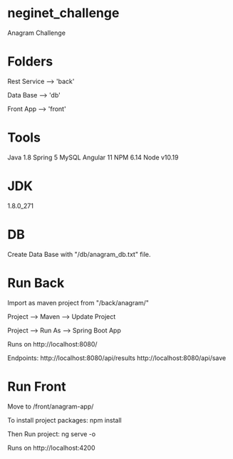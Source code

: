 # neginet_challenge
Anagram Challenge 


# Folders

Rest Service --> 'back'

Data Base --> 'db'

Front App --> 'front'



# Tools
Java 1.8
Spring 5
MySQL 
Angular 11
NPM 6.14
Node v10.19



# JDK
1.8.0_271


# DB
Create Data Base with "/db/anagram_db.txt" file.



# Run Back

Import as maven project from "/back/anagram/"

Project --> Maven --> Update Project

Project --> Run As --> Spring Boot App

Runs on http://localhost:8080/

Endpoints:
	http://localhost:8080/api/results
	http://localhost:8080/api/save



# Run Front

Move to /front/anagram-app/

To install project packages: npm install

Then Run project: ng serve -o

Runs on http://localhost:4200


